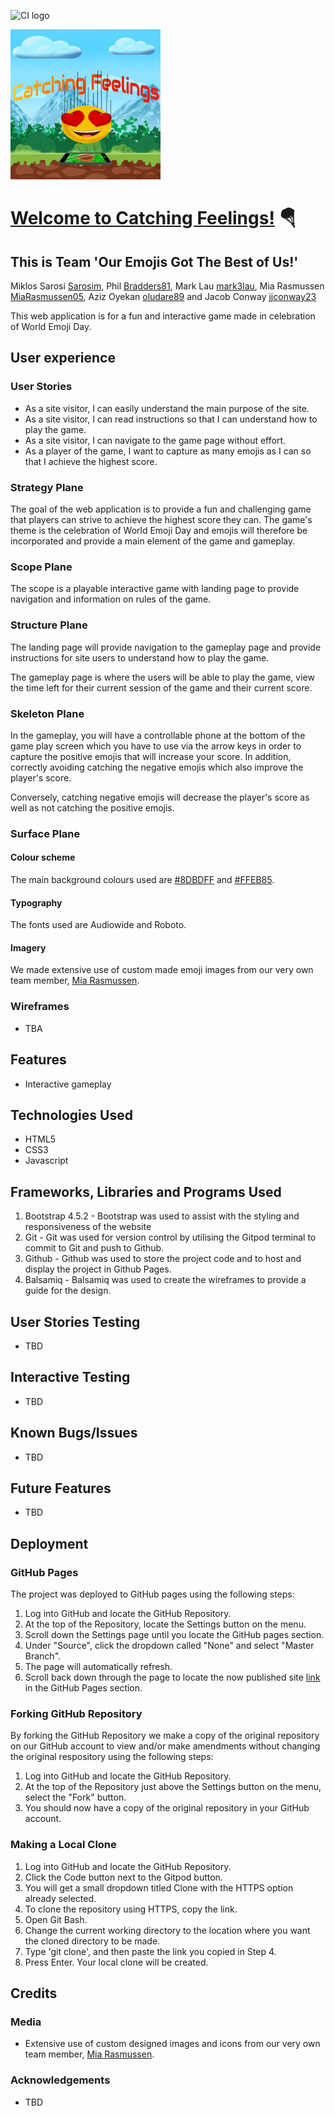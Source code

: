 ![CI logo](https://codeinstitute.s3.amazonaws.com/fullstack/ci_logo_small.png)

<img src="assets/images/Hero img2.png" width="240" height="240" border-radius="25px">

# [Welcome to Catching Feelings!](https://sarosim.github.io/ci-hackathon-2022-07-team_1/index.html) 🪂

## This is Team 'Our Emojis Got The Best of Us!'

Miklos Sarosi [Sarosim](https://github.com/Sarosim), Phil [Bradders81](https://github.com/Bradders81), Mark Lau [mark3lau](https://github.com/mark3lau), Mia Rasmussen [MiaRasmussen05](https://github.com/MiaRasmussen05), Aziz Oyekan [oludare89](https://github.com/oludare89) and Jacob Conway [jjconway23](https://github.com/jjconway23)

This web application is for a fun and interactive game made in celebration of World Emoji Day.

## User experience

### User Stories
* As a site visitor, I can easily understand the main purpose of the site.
* As a site visitor, I can read instructions so that I can understand how to play the game.
* As a site visitor, I can navigate to the game page without effort.
* As a player of the game, I want to capture as many emojis as I can so that I achieve the highest score.

### Strategy Plane
The goal of the web application is to provide a fun and challenging game that players can strive to achieve the highest score they can. The game's theme is the celebration of World Emoji Day and emojis will therefore be incorporated and provide a main element of the game and gameplay.

### Scope Plane
The scope is a playable interactive game with landing page to provide navigation and information on rules of the game.

### Structure Plane
The landing page will provide navigation to the gameplay page and provide instructions for site users to understand how to play the game.

The gameplay page is where the users will be able to play the game, view the time left for their current session of the game and their current score.

### Skeleton Plane
In the gameplay, you will have a controllable phone at the bottom of the game play screen which you have to use via the arrow keys in order to capture the positive emojis that will increase your score. In addition, correctly avoiding catching the negative emojis which also improve the player's score.

Conversely, catching negative emojis will decrease the player's score as well as not catching the positive emojis.

### Surface Plane

#### Colour scheme
The main background colours used are [#8DBDFF](https://www.colorhexa.com/8dbdff) and [#FFEB85](https://www.colorhexa.com/ffeb85).

#### Typography
The fonts used are Audiowide and Roboto.

#### Imagery
We made extensive use of custom made emoji images from our very own team member, [Mia Rasmussen](https://github.com/MiaRasmussen05).

### Wireframes
* TBA

## Features
* Interactive gameplay

## Technologies Used
* HTML5
* CSS3
* Javascript

## Frameworks, Libraries and Programs Used
1. Bootstrap 4.5.2 - Bootstrap was used to assist with the styling and responsiveness of the website
2. Git - Git was used for version control by utilising the Gitpod terminal to commit to Git and push to Github.
3. Github - Github was used to store the project code and to host and display the project in Github Pages.
4. Balsamiq - Balsamiq was used to create the wireframes to provide a guide for the design.

## User Stories Testing
* TBD

## Interactive Testing
* TBD

## Known Bugs/Issues
* TBD

## Future Features
* TBD

## Deployment
### GitHub Pages
The project was deployed to GitHub pages using the following steps:
1. Log into GitHub and locate the GitHub Repository.
2. At the top of the Repository, locate the Settings button on the menu.
3. Scroll down the Settings page until you locate the GitHub pages section.
4. Under "Source", click the dropdown called "None" and select "Master Branch".
5. The page will automatically refresh.
6. Scroll back down through the page to locate the now published site [link](https://sarosim.github.io/ci-hackathon-2022-07-team_1/index.html) in the GitHub Pages section.

### Forking GitHub Repository
By forking the GitHub Repository we make a copy of the original repository on our GitHub account to view and/or make amendments without changing the original respository using the following steps:
1. Log into GitHub and locate the GitHub Repository.
2. At the top of the Repository just above the Settings button on the menu, select the "Fork" button.
3. You should now have a copy of the original repository in your GitHub account.

### Making a Local Clone
1. Log into GitHub and locate the GitHub Repository.
2. Click the Code button next to the Gitpod button.
3. You will get a small dropdown titled Clone with the HTTPS option already selected.
4. To clone the repository using HTTPS, copy the link.
5. Open Git Bash.
6. Change the current working directory to the location where you want the cloned directory to be made.
7. Type 'git clone', and then paste the link you copied in Step 4.
8. Press Enter. Your local clone will be created.

## Credits

### Media
* Extensive use of custom designed images and icons from our very own team member, [Mia Rasmussen](https://github.com/MiaRasmussen05).

### Acknowledgements
* TBD